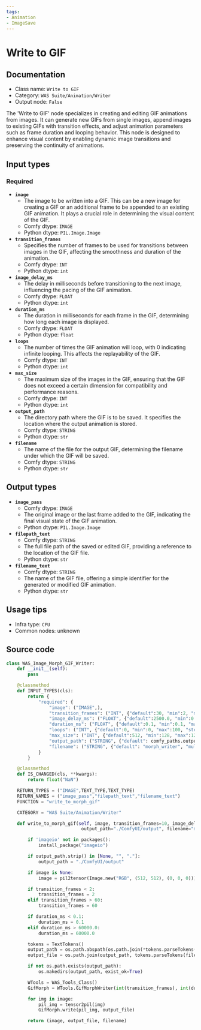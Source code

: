 ```yaml
---
tags:
- Animation
- ImageSave
---
```


# Write to GIF
## Documentation
- Class name: `Write to GIF`
- Category: `WAS Suite/Animation/Writer`
- Output node: `False`

The 'Write to GIF' node specializes in creating and editing GIF animations from images. It can generate new GIFs from single images, append images to existing GIFs with transition effects, and adjust animation parameters such as frame duration and looping behavior. This node is designed to enhance visual content by enabling dynamic image transitions and preserving the continuity of animations.
## Input types
### Required
- **`image`**
    - The image to be written into a GIF. This can be a new image for creating a GIF or an additional frame to be appended to an existing GIF animation. It plays a crucial role in determining the visual content of the GIF.
    - Comfy dtype: `IMAGE`
    - Python dtype: `PIL.Image.Image`
- **`transition_frames`**
    - Specifies the number of frames to be used for transitions between images in the GIF, affecting the smoothness and duration of the animation.
    - Comfy dtype: `INT`
    - Python dtype: `int`
- **`image_delay_ms`**
    - The delay in milliseconds before transitioning to the next image, influencing the pacing of the GIF animation.
    - Comfy dtype: `FLOAT`
    - Python dtype: `int`
- **`duration_ms`**
    - The duration in milliseconds for each frame in the GIF, determining how long each image is displayed.
    - Comfy dtype: `FLOAT`
    - Python dtype: `float`
- **`loops`**
    - The number of times the GIF animation will loop, with 0 indicating infinite looping. This affects the replayability of the GIF.
    - Comfy dtype: `INT`
    - Python dtype: `int`
- **`max_size`**
    - The maximum size of the images in the GIF, ensuring that the GIF does not exceed a certain dimension for compatibility and performance reasons.
    - Comfy dtype: `INT`
    - Python dtype: `int`
- **`output_path`**
    - The directory path where the GIF is to be saved. It specifies the location where the output animation is stored.
    - Comfy dtype: `STRING`
    - Python dtype: `str`
- **`filename`**
    - The name of the file for the output GIF, determining the filename under which the GIF will be saved.
    - Comfy dtype: `STRING`
    - Python dtype: `str`
## Output types
- **`image_pass`**
    - Comfy dtype: `IMAGE`
    - The original image or the last frame added to the GIF, indicating the final visual state of the GIF animation.
    - Python dtype: `PIL.Image.Image`
- **`filepath_text`**
    - Comfy dtype: `STRING`
    - The full file path of the saved or edited GIF, providing a reference to the location of the GIF file.
    - Python dtype: `str`
- **`filename_text`**
    - Comfy dtype: `STRING`
    - The name of the GIF file, offering a simple identifier for the generated or modified GIF animation.
    - Python dtype: `str`
## Usage tips
- Infra type: `CPU`
- Common nodes: unknown


## Source code
```python
class WAS_Image_Morph_GIF_Writer:
    def __init__(self):
        pass

    @classmethod
    def INPUT_TYPES(cls):
        return {
            "required": {
                "image": ("IMAGE",),
                "transition_frames": ("INT", {"default":30, "min":2, "max":60, "step":1}),
                "image_delay_ms": ("FLOAT", {"default":2500.0, "min":0.1, "max":60000.0, "step":0.1}),
                "duration_ms": ("FLOAT", {"default":0.1, "min":0.1, "max":60000.0, "step":0.1}),
                "loops": ("INT", {"default":0, "min":0, "max":100, "step":1}),
                "max_size": ("INT", {"default":512, "min":128, "max":1280, "step":1}),
                "output_path": ("STRING", {"default": comfy_paths.output_directory, "multiline": False}),
                "filename": ("STRING", {"default": "morph_writer", "multiline": False}),
            }
        }

    @classmethod
    def IS_CHANGED(cls, **kwargs):
        return float("NaN")

    RETURN_TYPES = ("IMAGE",TEXT_TYPE,TEXT_TYPE)
    RETURN_NAMES = ("image_pass","filepath_text","filename_text")
    FUNCTION = "write_to_morph_gif"

    CATEGORY = "WAS Suite/Animation/Writer"

    def write_to_morph_gif(self, image, transition_frames=10, image_delay_ms=10, duration_ms=0.1, loops=0, max_size=512,
                            output_path="./ComfyUI/output", filename="morph"):

        if 'imageio' not in packages():
            install_package("imageio")

        if output_path.strip() in [None, "", "."]:
            output_path = "./ComfyUI/output"

        if image is None:
            image = pil2tensor(Image.new("RGB", (512, 512), (0, 0, 0))).unsqueeze(0)

        if transition_frames < 2:
            transition_frames = 2
        elif transition_frames > 60:
            transition_frames = 60

        if duration_ms < 0.1:
            duration_ms = 0.1
        elif duration_ms > 60000.0:
            duration_ms = 60000.0

        tokens = TextTokens()
        output_path = os.path.abspath(os.path.join(*tokens.parseTokens(output_path).split('/')))
        output_file = os.path.join(output_path, tokens.parseTokens(filename) + '.gif')

        if not os.path.exists(output_path):
            os.makedirs(output_path, exist_ok=True)

        WTools = WAS_Tools_Class()
        GifMorph = WTools.GifMorphWriter(int(transition_frames), int(duration_ms), int(image_delay_ms))

        for img in image:
            pil_img = tensor2pil(img)
            GifMorph.write(pil_img, output_file)

        return (image, output_file, filename)

```
